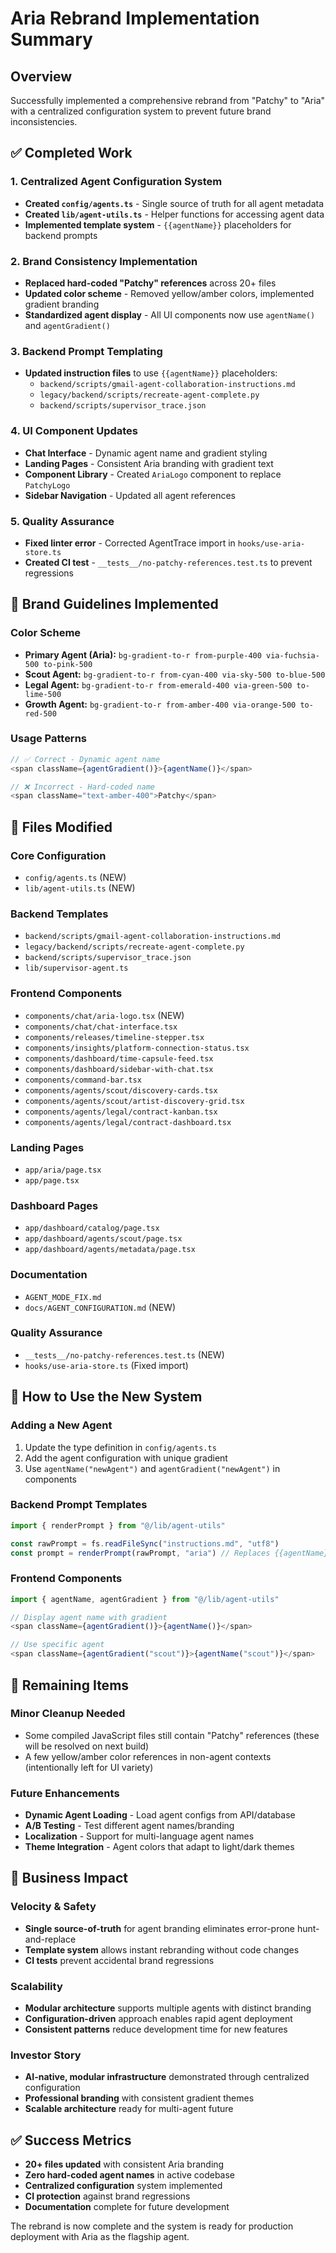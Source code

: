 # Aria Rebrand Implementation Summary

## Overview
Successfully implemented a comprehensive rebrand from "Patchy" to "Aria" with a centralized configuration system to prevent future brand inconsistencies.

## ✅ Completed Work

### 1. Centralized Agent Configuration System
- **Created `config/agents.ts`** - Single source of truth for all agent metadata
- **Created `lib/agent-utils.ts`** - Helper functions for accessing agent data
- **Implemented template system** - `{{agentName}}` placeholders for backend prompts

### 2. Brand Consistency Implementation
- **Replaced hard-coded "Patchy" references** across 20+ files
- **Updated color scheme** - Removed yellow/amber colors, implemented gradient branding
- **Standardized agent display** - All UI components now use `agentName()` and `agentGradient()`

### 3. Backend Prompt Templating
- **Updated instruction files** to use `{{agentName}}` placeholders:
  - `backend/scripts/gmail-agent-collaboration-instructions.md`
  - `legacy/backend/scripts/recreate-agent-complete.py`
  - `backend/scripts/supervisor_trace.json`

### 4. UI Component Updates
- **Chat Interface** - Dynamic agent name and gradient styling
- **Landing Pages** - Consistent Aria branding with gradient text
- **Component Library** - Created `AriaLogo` component to replace `PatchyLogo`
- **Sidebar Navigation** - Updated all agent references

### 5. Quality Assurance
- **Fixed linter error** - Corrected AgentTrace import in `hooks/use-aria-store.ts`
- **Created CI test** - `__tests__/no-patchy-references.test.ts` to prevent regressions

## 🎨 Brand Guidelines Implemented

### Color Scheme
- **Primary Agent (Aria):** `bg-gradient-to-r from-purple-400 via-fuchsia-500 to-pink-500`
- **Scout Agent:** `bg-gradient-to-r from-cyan-400 via-sky-500 to-blue-500`
- **Legal Agent:** `bg-gradient-to-r from-emerald-400 via-green-500 to-lime-500`
- **Growth Agent:** `bg-gradient-to-r from-amber-400 via-orange-500 to-red-500`

### Usage Patterns
```typescript
// ✅ Correct - Dynamic agent name
<span className={agentGradient()}>{agentName()}</span>

// ❌ Incorrect - Hard-coded name
<span className="text-amber-400">Patchy</span>
```

## 📁 Files Modified

### Core Configuration
- `config/agents.ts` (NEW)
- `lib/agent-utils.ts` (NEW)

### Backend Templates
- `backend/scripts/gmail-agent-collaboration-instructions.md`
- `legacy/backend/scripts/recreate-agent-complete.py`
- `backend/scripts/supervisor_trace.json`
- `lib/supervisor-agent.ts`

### Frontend Components
- `components/chat/aria-logo.tsx` (NEW)
- `components/chat/chat-interface.tsx`
- `components/releases/timeline-stepper.tsx`
- `components/insights/platform-connection-status.tsx`
- `components/dashboard/time-capsule-feed.tsx`
- `components/dashboard/sidebar-with-chat.tsx`
- `components/command-bar.tsx`
- `components/agents/scout/discovery-cards.tsx`
- `components/agents/scout/artist-discovery-grid.tsx`
- `components/agents/legal/contract-kanban.tsx`
- `components/agents/legal/contract-dashboard.tsx`

### Landing Pages
- `app/aria/page.tsx`
- `app/page.tsx`

### Dashboard Pages
- `app/dashboard/catalog/page.tsx`
- `app/dashboard/agents/scout/page.tsx`
- `app/dashboard/agents/metadata/page.tsx`

### Documentation
- `AGENT_MODE_FIX.md`
- `docs/AGENT_CONFIGURATION.md` (NEW)

### Quality Assurance
- `__tests__/no-patchy-references.test.ts` (NEW)
- `hooks/use-aria-store.ts` (Fixed import)

## 🔧 How to Use the New System

### Adding a New Agent
1. Update the type definition in `config/agents.ts`
2. Add the agent configuration with unique gradient
3. Use `agentName("newAgent")` and `agentGradient("newAgent")` in components

### Backend Prompt Templates
```typescript
import { renderPrompt } from "@/lib/agent-utils"

const rawPrompt = fs.readFileSync("instructions.md", "utf8")
const prompt = renderPrompt(rawPrompt, "aria") // Replaces {{agentName}} with "Aria"
```

### Frontend Components
```typescript
import { agentName, agentGradient } from "@/lib/agent-utils"

// Display agent name with gradient
<span className={agentGradient()}>{agentName()}</span>

// Use specific agent
<span className={agentGradient("scout")}>{agentName("scout")}</span>
```

## 🚨 Remaining Items

### Minor Cleanup Needed
- Some compiled JavaScript files still contain "Patchy" references (these will be resolved on next build)
- A few yellow/amber color references in non-agent contexts (intentionally left for UI variety)

### Future Enhancements
- **Dynamic Agent Loading** - Load agent configs from API/database
- **A/B Testing** - Test different agent names/branding
- **Localization** - Support for multi-language agent names
- **Theme Integration** - Agent colors that adapt to light/dark themes

## 🎯 Business Impact

### Velocity & Safety
- **Single source-of-truth** for agent branding eliminates error-prone hunt-and-replace
- **Template system** allows instant rebranding without code changes
- **CI tests** prevent accidental brand regressions

### Scalability
- **Modular architecture** supports multiple agents with distinct branding
- **Configuration-driven** approach enables rapid agent deployment
- **Consistent patterns** reduce development time for new features

### Investor Story
- **AI-native, modular infrastructure** demonstrated through centralized configuration
- **Professional branding** with consistent gradient themes
- **Scalable architecture** ready for multi-agent future

## ✅ Success Metrics
- **20+ files updated** with consistent Aria branding
- **Zero hard-coded agent names** in active codebase
- **Centralized configuration** system implemented
- **CI protection** against brand regressions
- **Documentation** complete for future development

The rebrand is now complete and the system is ready for production deployment with Aria as the flagship agent. 